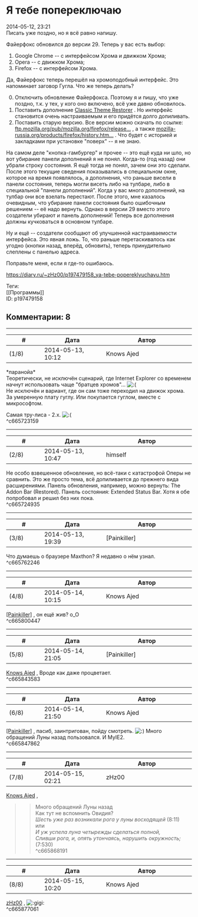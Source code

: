 Я тебе попереключаю
===================

  
2014-05-12, 23:21  
 Писать уже поздно, но я всё равно напишу.   
   
 Файерфокс обновился до версии 29. Теперь у вас есть выбор:   
   
 1) Google Chrome -- с интерфейсом Хрома и движком Хрома;   
 2) Opera -- с движком Хрома;   
 3) Firefox -- с интерфейсом Хрома.   
   
 Да, Файерфокс теперь перешёл на хромоподобный интерфейс. Это напоминает заговор Гугла. Что же теперь делать?   
   
 0) Отключить обновление Файерфокса. Поэтому я и пишу, что уже поздно, т.к. у тех, у кого оно включено, всё уже давно обновилось.   
 1) Поставить дополнение  [Classic Theme Restorer](https://addons.mozilla.org/ru/firefox/addon/classicthemerestorer/)  . Но интерфейс становится очень настраиваемым и его придётся долго допиливать.   
 2) Поставить старую версию. Все версии можно скачать по ссылке:  [ftp.mozilla.org/pub/mozilla.org/firefox/release...](http://ftp.mozilla.org/pub/mozilla.org/firefox/releases/28.0/win32/ru/)  , а также  [mozilla-russia.org/products/firefox/history.htm...](https://mozilla-russia.org/products/firefox/history.html)  . Что будет с историей и закладками при установке "поверх" -- я не знаю.   
   
 На самом деле "кнопка-гамбургер" и прочее -- это ещё куда ни шло, но вот убирание панели дополнений я не понял. Когда-то (год назад) они убрали строку состояния. Я ещё тогда не понял, зачем они это сделали. После этого текущие сведения показывались в специальном окне, которое на время появлялось, а дополнения, что раньше висели в панели состояния, теперь могли висеть либо на тулбаре, либо в специальной "панели дополнений". Когда у вас много дополнений, на тулбар они все взелать перестают. После этого, мне казалось очевидным, что убирание панели состояния было ошибочным решением -- её надо вернуть. Однако в версии 29 вместо этого создатели убирают и панель дополнений! Теперь все дополнения должны кучковаться в основном тулбаре.   
   
 Ну и ещё -- создатели сообщают об улучшенной настраиваемости интерфейса. Это явная ложь. То, что раньше перетаскивалось как угодно (кнопки назад, вперёд, обновить), теперь принудительно слеплены с панелью адреса.   
   
 Поправьте меня, если я где-то ошибаюсь.   
  
<https://diary.ru/~zHz00/p197479158_ya-tebe-popereklyuchayu.htm>  
  
Теги:  
[[Программы]]  
ID: p197479158  


Комментарии: 8
--------------

  


---



|         #         |              Дата              |                     Автор                     |           ID           |
| --- | --- | --- | --- |
| (1/8) | 2014-05-13, 10:12 | Knows Ajed | c665723159 |

  
 \*паранойа\*   
 Теоретически, не исключён сценарий, где Internet Explorer со временем начнут использовать чаще "братцев хромов"... ![:(](http://static.diary.ru/picture/1146.gif)   
 Не исключён и вариант, где он сам тоже переходил на движок хрома. За умеренную плату гуглу. Или покупается гуглом, вместе с микрософтом.   
   
 Самая тру-лиса - 2.х. ![:(](http://static.diary.ru/picture/1146.gif)   
 ^c665723159

---



|         #         |              Дата              |                     Автор                     |           ID           |
| --- | --- | --- | --- |
| (2/8) | 2014-05-13, 10:47 | himself | c665724935 |

  
 Не особо взвешенное обновление, но всё-таки с катастрофой Оперы не сравнить. Это же просто тема, всё допиливается до прежнего вида расширениями. Панель обновления, например, можно вернуть: The Addon Bar (Restored). Панель состояния: Extended Status Bar. Хотя я обе попробовал и решил без них пока.   
 ^c665724935

---



|         #         |              Дата              |                     Автор                     |           ID           |
| --- | --- | --- | --- |
| (3/8) | 2014-05-13, 19:39 | [Painkiller] | c665762246 |

  
 Что думаешь о браузере Maxthon? Я недавно о нём узнал.   
 ^c665762246

---



|         #         |              Дата              |                     Автор                     |           ID           |
| --- | --- | --- | --- |
| (4/8) | 2014-05-14, 10:15 | Knows Ajed | c665800447 |

  
  [[Painkiller]](http://Painkiller00.diary.ru "12 витаминов")  , он ещё жив? о\_О   
 ^c665800447

---



|         #         |              Дата              |                     Автор                     |           ID           |
| --- | --- | --- | --- |
| (5/8) | 2014-05-14, 21:05 | [Painkiller] | c665843583 |

  
  [Knows Ajed](http://Who-Knows-Ajed.diary.ru "Who Knows Ajed?")  , Вроде как даже процветает.   
 ^c665843583

---



|         #         |              Дата              |                     Автор                     |           ID           |
| --- | --- | --- | --- |
| (6/8) | 2014-05-14, 21:50 | Knows Ajed | c665847862 |

  
  [[Painkiller]](http://Painkiller00.diary.ru "12 витаминов")  , пасиб, заинтригован, пойду смотреть. ![:)](http://static.diary.ru/picture/3.gif) Много обращений Луны назад пользовался. И MyIE2.   
 ^c665847862

---



|         #         |              Дата              |                     Автор                     |           ID           |
| --- | --- | --- | --- |
| (7/8) | 2014-05-15, 02:21 | zHz00 | c665868191 |

  
  [Knows Ajed](http://Who-Knows-Ajed.diary.ru "Who Knows Ajed?")  ,   
 >>Много обращений Луны назад   
 Как тут не вспомнить Овидия?   
  *Шесть уже раз возникали рога у луны восходящей*  (8:11)   
 или   
  *И уж успела луна четырежды сделаться полной,   
 Сливши рога, и, опять утончаясь, нарушить окружность;*  (7:530)   
 ^c665868191

---



|         #         |              Дата              |                     Автор                     |           ID           |
| --- | --- | --- | --- |
| (8/8) | 2014-05-15, 10:20 | Knows Ajed | c665877061 |

  
  [zHz00](https://zHz00.diary.ru "Untitled")  , ![:gigi:](http://static.diary.ru/picture/1134.gif)   
 ^c665877061